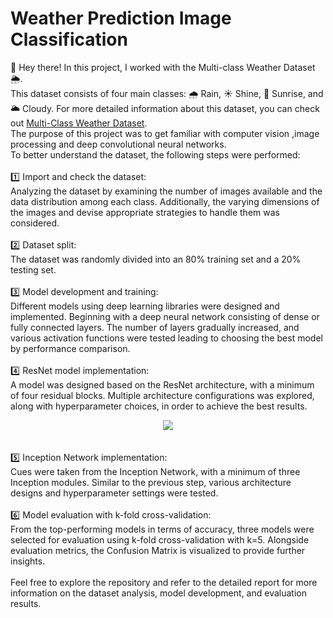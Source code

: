 # Weather Prediction Image Classification
👋 Hey there!
In this project, I worked with the Multi-class Weather Dataset 🌦️. <br />
This dataset consists of four main classes: 🌧️ Rain, ☀️ Shine, 🌅 Sunrise, and 🌥️ Cloudy. For more detailed information about this dataset, you can check out [Multi-Class Weather Dataset](https://www.kaggle.com/datasets/pratik2901/multiclass-weather-dataset).<br />
The purpose of this project was to get familiar with computer vision ,image processing and deep convolutional neural networks.<br />
To better understand the dataset, the following steps were performed: <br /> <br />
1️⃣ Import and check the dataset:</br >
Analyzing the dataset by examining the number of images available and the data distribution among each class. Additionally, the varying dimensions of the images and devise appropriate strategies to handle them was considered.<br /> <br />
2️⃣ Dataset split:</br >
The dataset was randomly divided into an 80% training set and a 20% testing set. <br /> <br />
3️⃣ Model development and training:</br >
Different models using deep learning libraries were designed and implemented. Beginning with a deep neural network consisting of dense or fully connected layers. The number of layers gradually increased, and various activation functions were tested leading to choosing the best model by performance comparison. </br > </br >
4️⃣ ResNet model implementation: </br >
A model was designed based on the ResNet architecture, with a minimum of four residual blocks. Multiple architecture configurations was explored, along with hyperparameter choices, in order to achieve the best results. </br > 
<div align="center"><img src="https://github.com/HosnawHb/Weather-Prediction-Image-Classification/blob/main/ResNet.png?raw=true"/></div> </br > </br>
5️⃣ Inception Network implementation: </br >
Cues were taken from the Inception Network, with a minimum of three Inception modules. Similar to the previous step, various architecture designs and hyperparameter settings were tested. </br > </br >
6️⃣ Model evaluation with k-fold cross-validation:</br >
From the top-performing models in terms of accuracy, three models were selected for evaluation using k-fold cross-validation with k=5. Alongside evaluation metrics, the Confusion Matrix is visualized to provide further insights. </br > </br >
Feel free to explore the repository and refer to the detailed report for more information on the dataset analysis, model development, and evaluation results.











